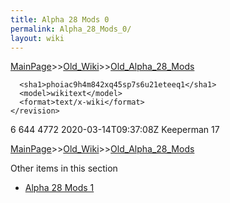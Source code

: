```yaml
---
title: Alpha 28 Mods 0
permalink: Alpha_28_Mods_0/
layout: wiki
---
```


[MainPage](/keeperrl_wiki/ "wikilink")>>[Old_Wiki](/keeperrl_wiki/Old_Wiki "wikilink")>>[Old_Alpha_28_Mods](/keeperrl_wiki/Old_Alpha_28_Mods "wikilink")

      <sha1>phoiac9h4m842xq45sp7s6u21eteeq1</sha1>
      <model>wikitext</model>
      <format>text/x-wiki</format>
    </revision>
  </page>
  <page>
    <title>File:Yeti.png</title>
    <ns>6</ns>
    <id>644</id>
    <revision>
      <id>4772</id>
      <timestamp>2020-03-14T09:37:08Z</timestamp>
      <contributor>
        <username>Keeperman</username>
        <id>17</id>
      </contributor>
      

[MainPage](/keeperrl_wiki/ "wikilink")>>[Old_Wiki](/keeperrl_wiki/Old_Wiki "wikilink")>>[Old_Alpha_28_Mods](/keeperrl_wiki/Old_Alpha_28_Mods "wikilink")

Other items in this section
-    [Alpha 28 Mods 1](/keeperrl_wiki/Alpha_28_Mods_1 "wikilink")
